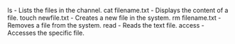 ls - Lists the files in the channel. 
cat filename.txt - Displays the content of a file. 
touch newfile.txt - Creates a new file in the system. 
rm filename.txt - Removes a file from the system. 
read - Reads the text file. 
access - Accesses the specific file. 
